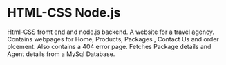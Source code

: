 # HTML-CSS Node.js
Html-CSS fromt end and node.js backend. 
A website for a travel agency. 
Contains webpages for Home, Products, Packages , Contact Us and order plcement. Also contains a 404 error page. 
Fetches Package details and Agent details from a MySql Database.
